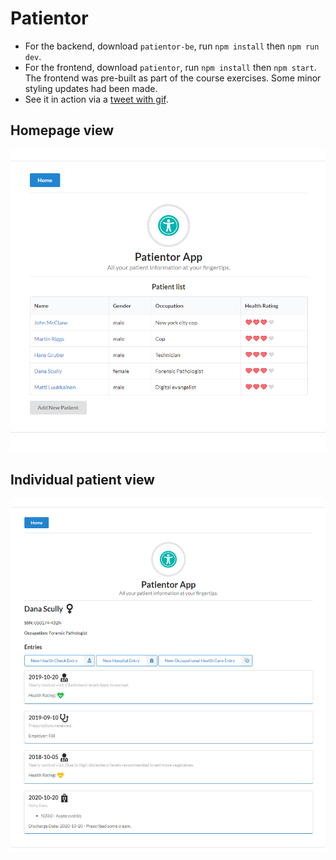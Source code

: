 # Patientor

- For the backend, download `patientor-be`, run `npm install` then `npm run dev`.
- For the frontend, download `patientor`, run `npm install` then `npm start`. The frontend was pre-built as part of the course exercises. Some minor styling updates had been made. 
- See it in action via a [tweet with gif](https://twitter.com/AnnCodes/status/1318719990489645059). 

## Homepage view

![Patientor Homepage](/part9/patientor_homepage.png)

## Individual patient view

![Patientor patient page](/part9/patientor_patientpage.png)

